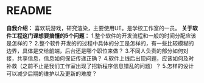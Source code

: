 # README
**自我介绍：**
喜欢玩游戏，研究渲染，主要使用UE。是学校工作室的一员。
**关于软件工程这门课想要搞懂的5个问题：**
1.整个软件的开发流程和一般的时间分配应该是怎样的？
2.整个软件开发的的过程中具体的分工是怎样的，有一些比较模糊的边界，具体是交给前端，后台还是哪个职位来做？
3.不同人负责的部分如何对接，共享信息，信息如何保证传递正确？
4.软件上线后出现问题，应该如何及时补救（之前不止是我们工作室出现了招新程序信息错乱的问题）？
5.怎样的设计可以减少后期的维护以及更新的难度？
